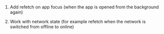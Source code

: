1. Add refetch on app focus (when the app is opened from the background again)

2. Work with network state (for example refetch when the network is switched from offline to online)
